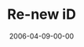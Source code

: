 ---
layout: message
category: message
series: "iD"
title: "Re-new iD"
date: 2006-04-09-00-00
message_id: 74
audio: "http://s3.amazonaws.com/crossroads-media/media/legacy/mp3/iD_05_Re-new_ID_04-09-06.mp3"
audio-duration: "50:58"
flag: "N"
---